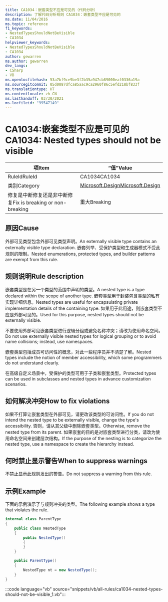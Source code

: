 ```yaml
---
title: CA1034：嵌套类型不应是可见的（代码分析）
description: 了解代码分析规则 CA1034：嵌套类型不应是可见的
ms.date: 11/04/2016
ms.topic: reference
f1_keywords:
- NestedTypesShouldNotBeVisible
- CA1034
helpviewer_keywords:
- NestedTypesShouldNotBeVisible
- CA1034
author: gewarren
ms.author: gewarren
dev_langs:
- CSharp
- VB
ms.openlocfilehash: 53a7bf9ce9be3f2b35a947cb89000eaf0336a19a
ms.sourcegitcommit: 05d0087dfca85aac9ca2960f86c5efd218bf833f
ms.translationtype: HT
ms.contentlocale: zh-CN
ms.lasthandoff: 03/30/2021
ms.locfileid: "99547149"
---
```

# <a name="ca1034-nested-types-should-not-be-visible"></a><span data-ttu-id="32d66-103">CA1034:嵌套类型不应是可见的</span><span class="sxs-lookup"><span data-stu-id="32d66-103">CA1034: Nested types should not be visible</span></span>

| <span data-ttu-id="32d66-104">项</span><span class="sxs-lookup"><span data-stu-id="32d66-104">Item</span></span>                                     | <span data-ttu-id="32d66-105">“值”</span><span class="sxs-lookup"><span data-stu-id="32d66-105">Value</span></span>            |
|------------------------------------------|------------------|
| <span data-ttu-id="32d66-106">RuleId</span><span class="sxs-lookup"><span data-stu-id="32d66-106">RuleId</span></span>                                   | <span data-ttu-id="32d66-107">CA1034</span><span class="sxs-lookup"><span data-stu-id="32d66-107">CA1034</span></span>           |
| <span data-ttu-id="32d66-108">类别</span><span class="sxs-lookup"><span data-stu-id="32d66-108">Category</span></span>                                 | [<span data-ttu-id="32d66-109">Microsoft.Design</span><span class="sxs-lookup"><span data-stu-id="32d66-109">Microsoft.Design</span></span>](design-warnings.md) |
| <span data-ttu-id="32d66-110">修复是中断修复还是非中断修复</span><span class="sxs-lookup"><span data-stu-id="32d66-110">Fix is breaking or non-breaking</span></span> | <span data-ttu-id="32d66-111">重大</span><span class="sxs-lookup"><span data-stu-id="32d66-111">Breaking</span></span>         |

## <a name="cause"></a><span data-ttu-id="32d66-112">原因</span><span class="sxs-lookup"><span data-stu-id="32d66-112">Cause</span></span>

<span data-ttu-id="32d66-113">外部可见类型包含外部可见类型声明。</span><span class="sxs-lookup"><span data-stu-id="32d66-113">An externally visible type contains an externally visible type declaration.</span></span> <span data-ttu-id="32d66-114">嵌套列举、受保护类型和生成器模式不受此规则的限制。</span><span class="sxs-lookup"><span data-stu-id="32d66-114">Nested enumerations, protected types, and builder patterns are exempt from this rule.</span></span>

## <a name="rule-description"></a><span data-ttu-id="32d66-115">规则说明</span><span class="sxs-lookup"><span data-stu-id="32d66-115">Rule description</span></span>

<span data-ttu-id="32d66-116">嵌套类型是在另一个类型的范围中声明的类型。</span><span class="sxs-lookup"><span data-stu-id="32d66-116">A nested type is a type declared within the scope of another type.</span></span> <span data-ttu-id="32d66-117">嵌套类型用于封装包含类型的私有实现详细信息。</span><span class="sxs-lookup"><span data-stu-id="32d66-117">Nested types are useful for encapsulating private implementation details of the containing type.</span></span> <span data-ttu-id="32d66-118">如果用于此用途，则嵌套类型不应是外部可见的。</span><span class="sxs-lookup"><span data-stu-id="32d66-118">Used for this purpose, nested types should not be externally visible.</span></span>

<span data-ttu-id="32d66-119">不要使用外部可见嵌套类型进行逻辑分组或避免名称冲突；请改为使用命名空间。</span><span class="sxs-lookup"><span data-stu-id="32d66-119">Do not use externally visible nested types for logical grouping or to avoid name collisions; instead, use namespaces.</span></span>

<span data-ttu-id="32d66-120">嵌套类型包括成员可访问性的概念，对此一些程序员并不清楚了解。</span><span class="sxs-lookup"><span data-stu-id="32d66-120">Nested types include the notion of member accessibility, which some programmers do not understand clearly.</span></span>

<span data-ttu-id="32d66-121">在高级自定义场景中，受保护的类型可用于子类和嵌套类型。</span><span class="sxs-lookup"><span data-stu-id="32d66-121">Protected types can be used in subclasses and nested types in advance customization scenarios.</span></span>

## <a name="how-to-fix-violations"></a><span data-ttu-id="32d66-122">如何解决冲突</span><span class="sxs-lookup"><span data-stu-id="32d66-122">How to fix violations</span></span>

<span data-ttu-id="32d66-123">如果不打算让嵌套类型在外部可见，请更改该类型的可访问性。</span><span class="sxs-lookup"><span data-stu-id="32d66-123">If you do not intend the nested type to be externally visible, change the type's accessibility.</span></span> <span data-ttu-id="32d66-124">否则，请从其父级中删除嵌套类型。</span><span class="sxs-lookup"><span data-stu-id="32d66-124">Otherwise, remove the nested type from its parent.</span></span> <span data-ttu-id="32d66-125">如果嵌套的目的是对嵌套类型进行分类，请改为使用命名空间来创建层次结构。</span><span class="sxs-lookup"><span data-stu-id="32d66-125">If the purpose of the nesting is to categorize the nested type, use a namespace to create the hierarchy instead.</span></span>

## <a name="when-to-suppress-warnings"></a><span data-ttu-id="32d66-126">何时禁止显示警告</span><span class="sxs-lookup"><span data-stu-id="32d66-126">When to suppress warnings</span></span>

<span data-ttu-id="32d66-127">不禁止显示此规则发出的警告。</span><span class="sxs-lookup"><span data-stu-id="32d66-127">Do not suppress a warning from this rule.</span></span>

## <a name="example"></a><span data-ttu-id="32d66-128">示例</span><span class="sxs-lookup"><span data-stu-id="32d66-128">Example</span></span>

<span data-ttu-id="32d66-129">下面的示例演示了与规则冲突的类型。</span><span class="sxs-lookup"><span data-stu-id="32d66-129">The following example shows a type that violates the rule.</span></span>

```csharp
internal class ParentType
{
    public class NestedType
    {
        public NestedType()
        {
        }
    }

    public ParentType()
    {
        NestedType nt = new NestedType();
    }
}
```

:::code language="vb" source="snippets/vb/all-rules/ca1034-nested-types-should-not-be-visible_1.vb":::
